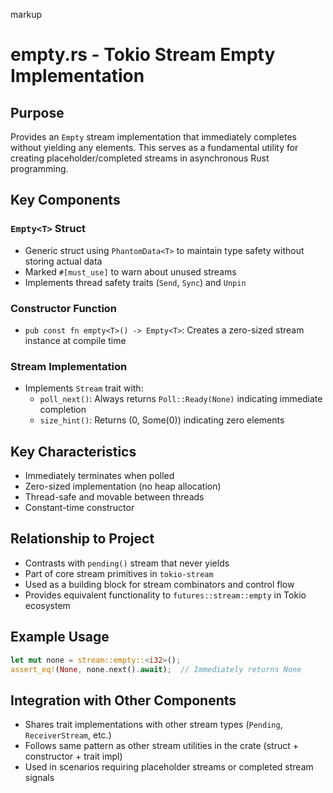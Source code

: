 markup
# empty.rs - Tokio Stream Empty Implementation

## Purpose
Provides an `Empty` stream implementation that immediately completes without yielding any elements. This serves as a fundamental utility for creating placeholder/completed streams in asynchronous Rust programming.

## Key Components

### `Empty<T>` Struct
- Generic struct using `PhantomData<T>` to maintain type safety without storing actual data
- Marked `#[must_use]` to warn about unused streams
- Implements thread safety traits (`Send`, `Sync`) and `Unpin`

### Constructor Function
- `pub const fn empty<T>() -> Empty<T>`: Creates a zero-sized stream instance at compile time

### Stream Implementation
- Implements `Stream` trait with:
  - `poll_next()`: Always returns `Poll::Ready(None)` indicating immediate completion
  - `size_hint()`: Returns (0, Some(0)) indicating zero elements

## Key Characteristics
- Immediately terminates when polled
- Zero-sized implementation (no heap allocation)
- Thread-safe and movable between threads
- Constant-time constructor

## Relationship to Project
- Contrasts with `pending()` stream that never yields
- Part of core stream primitives in `tokio-stream`
- Used as a building block for stream combinators and control flow
- Provides equivalent functionality to `futures::stream::empty` in Tokio ecosystem

## Example Usage
```rust
let mut none = stream::empty::<i32>();
assert_eq!(None, none.next().await);  // Immediately returns None
```

## Integration with Other Components
- Shares trait implementations with other stream types (`Pending`, `ReceiverStream`, etc.)
- Follows same pattern as other stream utilities in the crate (struct + constructor + trait impl)
- Used in scenarios requiring placeholder streams or completed stream signals
